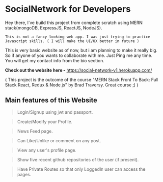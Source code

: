 # SocialNetwork for Developers

Hey there, I've build this project from complete scratch using MERN stack(mongoDB, ExpressJS, ReactJS, NodeJS).

`This is not a fancy looking web app. I was just trying to practice Javascript skills. ( I will make the UI/UX better in future )`

This is very basic website as of now, but i am planning to make it really big. So if anyone of you wants to collaborate with me. Just Ping me any time. You will get my contact info from the bio section.

**Check out the website here -** https://social-network-v1.herokuapp.com/

( This project is the outcome of the course "MERN Stack Front To Back: Full Stack React, Redux & Node.js" by Brad Traversy. Great course ;) )

## Main features of this Website

> Login/Signup using jwt and passport.

> Create/Modify your Profile.

> News Feed page.

> Can Like/Unlike or comment on any post.

> View any user's profile page.

> Show five recent github repositories of the user (if present).

> Have Private Routes so that only LoggedIn user can access the pages.
